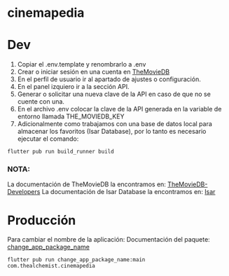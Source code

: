 # cinemapedia

# Dev

1. Copiar el .env.template y renombrarlo a .env
2. Crear o iniciar sesión en una cuenta en [TheMovieDB](https://www.themoviedb.org/)
3. En el perfil de usuario ir al apartado de ajustes o configuración.
4. En el panel izquiero ir a la sección API.
5. Generar o solicitar una nueva clave de la API en caso de que no se cuente con una.
6. En el archivo .env colocar la clave de la API generada en la variable de entorno llamada THE_MOVIEDB_KEY
7. Adicionalmente como trabajamos con una base de datos local para almacenar los favoritos (Isar Database), por lo tanto es necesario ejecutar el comando:
```
flutter pub run build_runner build
```

### NOTA: 
La documentación de TheMovieDB la encontramos en:
[TheMovieDB-Developers](https://developer.themoviedb.org/docs/getting-started)
La documentación de Isar Database la encontramos en: [Isar](https://isar.dev/es/tutorials/quickstart.html)


# Producción

Para cambiar el nombre de la aplicación:
Documentación del paquete: [change_app_package_name](https://pub.dev/packages/change_app_package_name/install)
```
flutter pub run change_app_package_name:main com.thealchemist.cinemapedia
```